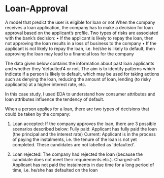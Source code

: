 # Loan-Approval
A model that predict the user is eligible for loan or not 
When the company receives a loan application, the company has to make a decision for loan approval based on the applicant’s profile. Two types of risks are associated with the bank’s decision: 
• If the applicant is likely to repay the loan, then not approving the loan results in a loss of business to the company 
• If the applicant is not likely to repay the loan, i.e. he/she is likely to default, then approving the loan may lead to a financial loss for the company 

The data given below contains the information about past loan applicants and whether they ‘defaulted’4 or not. The aim is to identify patterns which indicate if a person is likely to default, which may be used for taking actions such as denying the loan, reducing the amount of loan, lending (to risky applicants) at a higher interest rate, etc. 

In this case study, I used EDA to understand how consumer attributes and loan attributes influence the tendency of default. 

When a person applies for a loan, there are two types of decisions that could be taken by the company: 

1. Loan accepted: If the company approves the loan, there are 3 possible scenarios described below: 
	Fully paid: Applicant has fully paid the loan (the principal and the interest rate) 
	Current: Applicant is in the process of paying the instalments, i.e. the tenure of the loan is not yet completed. These candidates are not labelled as 'defaulted'. 
	  
2. Loan rejected: The company had rejected the loan (because the candidate does not meet their requirements etc.). 
	Charged-off: Applicant has not paid the instalments in due time for a long period of time, i.e. he/she has defaulted on the loan
